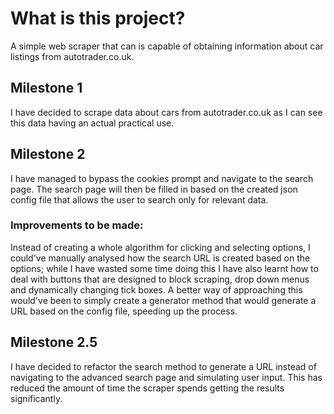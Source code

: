 # What is this project?
A simple web scraper that can is capable of obtaining information about car listings from autotrader.co.uk.
## Milestone 1
I have decided to scrape data about cars from autotrader.co.uk as I can see this data having an actual practical use.
## Milestone 2
I have managed to bypass the cookies prompt and navigate to the search page. The search page will then be filled in based on the created json config file that allows the user to search only for relevant data.

### Improvements to be made:
Instead of creating a whole algorithm for clicking and selecting options, I could've manually analysed how the search URL is created based on the options; while I have wasted some time doing this I have also learnt how to deal with buttons that are designed to block scraping, drop down menus and dynamically changing tick boxes. A better way of approaching this would've been to simply create a generator method that would generate a URL based on the config file, speeding up the process.

## Milestone 2.5
I have decided to refactor the search method to generate a URL instead of navigating to the advanced search page and simulating user input. This has reduced the amount of time the scraper spends getting the results significantly. 